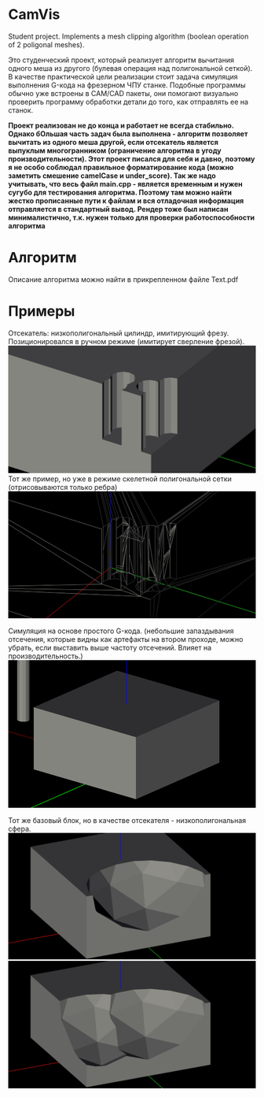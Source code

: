 # CamVis
Student project. Implements a mesh clipping algorithm (boolean operation of 2 poligonal meshes).

Это студенческий проект, который реализует алгоритм вычитания одного меша из другого (булевая операция над полигональной сеткой). В качестве практической цели реализации стоит задача симуляция выполнения G-кода на фрезерном ЧПУ станке. Подобные программы обычно уже встроены в CAM/CAD пакеты, они помогают визуально проверить программу обработки детали до того, как отправлять ее на станок.

**Проект реализован не до конца и работает не всегда стабильно. Однако бОльшая часть задач была выполнена - алгоритм позволяет вычитать из одного меша другой, если отсекатель является выпуклым многогранником (ограничение алгоритма в угоду производительности).
Этот проект писался для себя и давно, поэтому я не особо соблюдал правильное форматирование кода (можно заметить смешение camelCase и under_score). Так же надо учитывать, что весь файл main.cpp - является временным и нужен сугубо для тестирования алгоритма. Поэтому там можно найти жестко прописанные пути к файлам и вся отладочная информация отправляется в стандартный вывод. Рендер тоже был написан минималистично, т.к. нужен только для проверки работоспособности алгоритма**

# Алгоритм
Описание алгоритма можно найти в прикрепленном файле Text.pdf

# Примеры
Отсекатель: низкополигональный цилиндр, имитирующий фрезу. Позиционировался в ручном режиме (имитирует сверление фрезой).
![](https://raw.githubusercontent.com/BlueOwlrus/CamVis/master/Pics/Screenshot_4.jpg)
Тот же пример, но уже в режиме скелетной полигональной сетки (отрисовываются только ребра)
![](https://raw.githubusercontent.com/BlueOwlrus/CamVis/master/Pics/Screenshot_5.jpg)



Симуляция на основе простого G-кода. (небольшие запаздывания отсечения, которые видны как артефакты на втором проходе, можно убрать, если выставить выше частоту отсечений. Влияет на производительность.)
![](https://raw.githubusercontent.com/BlueOwlrus/CamVis/master/Pics/CamVisAnim2.gif)



Тот же базовый блок, но в качестве отсекателя - низкополигональная сфера.
![](https://raw.githubusercontent.com/BlueOwlrus/CamVis/master/Pics/Screenshot_6.jpg)
![](https://raw.githubusercontent.com/BlueOwlrus/CamVis/master/Pics/Screenshot_7.jpg)
